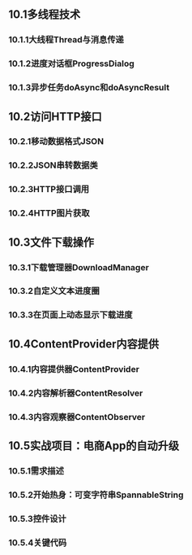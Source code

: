 ## 10.1多线程技术
### 10.1.1大线程Thread与消息传递



### 10.1.2进度对话框ProgressDialog



### 10.1.3异步任务doAsync和doAsyncResult



## 10.2访问HTTP接口
### 10.2.1移动数据格式JSON



### 10.2.2JSON串转数据类



### 10.2.3HTTP接口调用



### 10.2.4HTTP图片获取



## 10.3文件下载操作
### 10.3.1下载管理器DownloadManager



### 10.3.2自定义文本进度圈



### 10.3.3在页面上动态显示下载进度



## 10.4ContentProvider内容提供
### 10.4.1内容提供器ContentProvider



### 10.4.2内容解析器ContentResolver



### 10.4.3内容观察器ContentObserver



## 10.5实战项目：电商App的自动升级
### 10.5.1需求描述



### 10.5.2开始热身：可变字符串SpannableString



### 10.5.3控件设计



### 10.5.4关键代码




